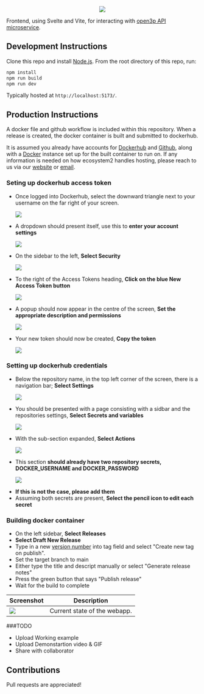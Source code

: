 <p align="center"><img src="https://github.com/E2-RJ/Assets_ecosystem2/blob/main/Full_Logo/e2_full_logo_navy.svg" /></p>

Frontend, using Svelte and Vite, for interacting with [open3p API microservice](https://github.com/ecosystem2/FastSvelte3Pback).

## Development Instructions

Clone this repo and install [Node.js](http://nodejs.org/).  From the root directory of this repo, run:

```js
npm install
npm run build
npm run dev
```
Typically hosted at `http://localhost:5173/`.

## Production Instructions

A docker file and github workflow is included within this repository. When a release is created, the docker container is built and submitted to dockerhub.

It is assumed you already have accounts for [Dockerhub](https://hub.docker.com) and [Github](https://github.com), along with a [Docker](https://www.docker.com/get-started/) instance set up for the built container to run on. If any information is needed on how ecosystem2 handles hosting, please reach to us via our [website](ecosystem2.co.uk) or [email](hello@ecosystem2.co.uk).

### Seting up dockerhub access token
- Once logged into Dockerhub, select the downward triangle next to your username on the far right of your screen.
  <p align="left"><img src="https://github.com/E2-RJ/Assets_ecosystem2/blob/main/Screenshot_Dockerhub-NavBar.png?raw=true" /></p>
- A dropdown should present itself, use this to **enter your account settings**
  <p align="left"><img src="https://github.com/E2-RJ/Assets_ecosystem2/blob/main/Screenshot_Dockerhub-Dropdown.png?raw=true" /></p>
- On the sidebar to the left, **Select Security**
  <p align="left"><img src="https://github.com/E2-RJ/Assets_ecosystem2/blob/main/Screenshot_Dockerhub-Security.png?raw=true" /></p>
- To the right of the Access Tokens heading, **Click on the blue New Access Token button**
  <p align="left"><img src="https://github.com/E2-RJ/Assets_ecosystem2/blob/main/Screenshot_Dockerhub-AddToken.png?raw=true" /></p>
- A popup should now appear in the centre of the screen, **Set the appropriate description and permissions**
  <p align="left"><img src="https://github.com/E2-RJ/Assets_ecosystem2/blob/main/Screenshot_Dockerhub-NewToken.png?raw=true" /></p>
- Your new token should now be created, **Copy the token**
  <p align="left"><img src="https://github.com/E2-RJ/Assets_ecosystem2/blob/main/Screenshot_Dockerhub-Token.png?raw=true" /></p>

### Setting up dockerhub credentials
- Below the repository name, in the top left corner of the screen, there is a navigation bar; **Select Settings**
  <p align="left"><img src="https://github.com/E2-RJ/Assets_ecosystem2/blob/main/Screenshot_Repo-Bar.png?raw=true" /></p>
- You should be presented with a page consisting with a sidbar and the repositories settings, **Select Secrets and variables**
  <p align="left"><img src="https://github.com/E2-RJ/Assets_ecosystem2/blob/main/Screenshot_RepoSettings-Sidebar.png?raw=true" /></p>
- With the sub-section expanded, **Select Actions**
  <p align="left"><img src="https://github.com/E2-RJ/Assets_ecosystem2/blob/main/Screenshot_Repo-Secrets.png?raw=true" /></p>
- This section **should already have two repository secrets, DOCKER_USERNAME and DOCKER_PASSWORD**
  <p align="left"><img src="https://github.com/E2-RJ/Assets_ecosystem2/blob/main/Screenshot_Docker_Credentials.png?raw=true" /></p>
- **If this is not the case, please add them**
- Assuming both secrets are present, **Select the pencil icon to edit each secret**

### Building docker container
- On the left sidebar, **Select Releases**
- **Select Draft New Release**
- Type in a new [version number](https://semver.org/) into tag field and select "Create new tag on publish".
- Set the target branch to main
- Either type the title and descript manually or select "Generate release notes"
- Press the green button that says "Publish release"
- Wait for the build to complete

| Screenshot                                                            | Description|
|-----------------------------------------------------------------------|------------|
| ![](Demonstration/Demonstration.GIF)        | Current state of the webapp. |

###TODO
- Upload Working example
- Upload Demonstartion video & GIF
- Share with collaborator

## Contributions

Pull requests are appreciated! 


